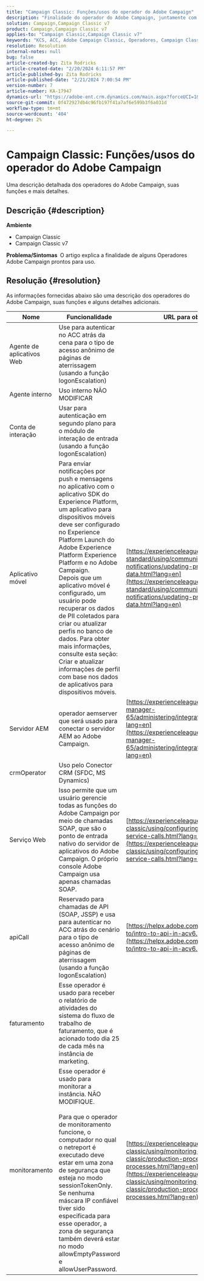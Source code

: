 ```yaml
---
title: "Campaign Classic: Funções/usos do operador do Adobe Campaign"
description: "Finalidade do operador do Adobe Campaign, juntamente com suas funções/usos."
solution: Campaign,Campaign Classic v7
product: Campaign,Campaign Classic v7
applies-to: "Campaign Classic,Campaign Classic v7"
keywords: "KCS, ACC, Adobe Campaign Classic, Operadores, Campaign Classic v7, Campaign Classic, funções, usos, finalidade, Perguntas frequentes"
resolution: Resolution
internal-notes: null
bug: false
article-created-by: Zita Rodricks
article-created-date: "2/20/2024 6:11:57 PM"
article-published-by: Zita Rodricks
article-published-date: "2/21/2024 7:00:54 PM"
version-number: 7
article-number: KA-17947
dynamics-url: "https://adobe-ent.crm.dynamics.com/main.aspx?forceUCI=1&pagetype=entityrecord&etn=knowledgearticle&id=0230fa85-1bd0-ee11-9078-000d3a34444e"
source-git-commit: 0f472927db4c96fb197f41a7af6e599b3f6a031d
workflow-type: tm+mt
source-wordcount: '404'
ht-degree: 2%

---
```


# Campaign Classic: Funções/usos do operador do Adobe Campaign


Uma descrição detalhada dos operadores do Adobe Campaign, suas funções e mais detalhes.

## Descrição {#description}


<b>Ambiente</b>

- Campaign Classic
- Campaign Classic v7


<b>Problema/Sintomas </b>
O artigo explica a finalidade de alguns Operadores Adobe Campaign prontos para uso.


## Resolução {#resolution}


As informações fornecidas abaixo são uma descrição dos operadores do Adobe Campaign, suas funções e alguns detalhes adicionais.


| <b>Nome</b> | <b>Funcionalidade</b> | <b>URL para obter mais detalhes</b> |
| --- | --- | --- |
| Agente de aplicativos Web | Use para autenticar no ACC atrás da cena para o tipo de acesso anônimo de páginas de aterrissagem (usando a função logonEscalation) |   |
| Agente interno | Uso interno NÃO MODIFICAR |   |
| Conta de interação | Usar para autenticação em segundo plano para o módulo de interação de entrada (usando a função logonEscalation) |   |
| Aplicativo móvel | Para enviar notificações por push e mensagens no aplicativo com o aplicativo SDK do Experience Platform, um aplicativo para dispositivos móveis deve ser configurado no Experience Platform Launch do Adobe Experience Platform Experience Platform e no Adobe Campaign.<br>Depois que um aplicativo móvel é configurado, um usuário pode recuperar os dados de PII coletados para criar ou atualizar perfis no banco de dados. Para obter mais informações, consulte esta seção: Criar e atualizar informações de perfil com base nos dados de aplicativos para dispositivos móveis. | [https://experienceleague.adobe.com/docs/campaign-standard/using/communication-channels/push-notifications/updating-profile-with-mobile-app-data.html?lang=en](https://experienceleague.adobe.com/docs/campaign-standard/using/communication-channels/push-notifications/updating-profile-with-mobile-app-data.html?lang=en) |
| Servidor AEM | operador aemserver que será usado para conectar o servidor AEM ao Adobe Campaign. | [https://experienceleague.adobe.com/docs/experience-manager-65/administering/integration/campaignonpremise.html?lang=en](https://experienceleague.adobe.com/docs/experience-manager-65/administering/integration/campaignonpremise.html?lang=en) |
| crmOperator | Uso pelo Conector CRM (SFDC, MS Dynamics) |   |
| Serviço Web | Isso permite que um usuário gerencie todas as funções do Adobe Campaign por meio de chamadas SOAP, que são o ponto de entrada nativo do servidor de aplicativos do Adobe Campaign. O próprio console Adobe Campaign usa apenas chamadas SOAP. | [https://experienceleague.adobe.com/docs/campaign-classic/using/configuring-campaign-classic/api/web-service-calls.html?lang=en](https://experienceleague.adobe.com/docs/campaign-classic/using/configuring-campaign-classic/api/web-service-calls.html?lang=en) |
| apiCall | Reservado para chamadas de API (SOAP, JSSP) e usa para autenticar no ACC atrás do cenário para o tipo de acesso anônimo de páginas de aterrissagem (usando a função logonEscalation) | [https://helpx.adobe.com/campaign/classic/how-to/intro-to-api-in-acv6.html](https://helpx.adobe.com/campaign/classic/how-to/intro-to-api-in-acv6.html) |
| faturamento | Esse operador é usado para receber o relatório de atividades do sistema do fluxo de trabalho de faturamento, que é acionado todo dia 25 de cada mês na instância de marketing. |   |
| monitoramento | Esse operador é usado para monitorar a instância. NÃO MODIFIQUE. <br><br>Para que o operador de monitoramento funcione, o computador no qual o netreport é executado deve estar em uma zona de segurança que esteja no modo sessionTokenOnly. Se nenhuma máscara IP confiável tiver sido especificada para esse operador, a zona de segurança também deverá estar no modo allowEmptyPassword e allowUserPassword. | [https://experienceleague.adobe.com/docs/campaign-classic/using/monitoring-campaign-classic/production-procedures/monitoring-processes.html?lang=en](https://experienceleague.adobe.com/docs/campaign-classic/using/monitoring-campaign-classic/production-procedures/monitoring-processes.html?lang=en) |



